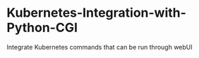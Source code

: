 # Kubernetes-Integration-with-Python-CGI
Integrate Kubernetes commands that can be run through webUI 
